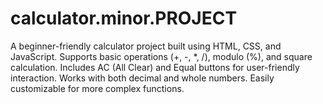 # calculator.minor.PROJECT
A beginner-friendly calculator project built using HTML, CSS, and JavaScript. Supports basic operations (+, -, *, /), modulo (%), and square calculation. Includes AC (All Clear) and Equal buttons for user-friendly interaction. Works with both decimal and whole numbers. Easily customizable for more complex functions.
